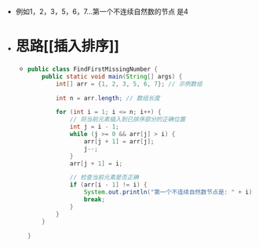 - 例如1，2，3，5，6，7...第一个不连续自然数的节点  是4
- # 思路[[插入排序]]
	- ```java
	  public class FindFirstMissingNumber {
	      public static void main(String[] args) {
	          int[] arr = {1, 2, 3, 5, 6, 7}; // 示例数组
	  
	          int n = arr.length; // 数组长度
	  
	          for (int i = 1; i <= n; i++) {
	              // 将当前元素插入到已排序部分的正确位置
	              int j = i - 1;
	              while (j >= 0 && arr[j] > i) {
	                  arr[j + 1] = arr[j];
	                  j--;
	              }
	              arr[j + 1] = i;
	  
	              // 检查当前元素是否正确
	              if (arr[i - 1] != i) {
	                  System.out.println("第一个不连续自然数节点是: " + i);
	                  break;
	              }
	          }
	      }
	    
	  }
	  
	  ```